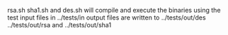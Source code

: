 rsa.sh sha1.sh and des.sh will compile and execute the binaries using the test input files in ../tests/in output files are written to ../tests/out/des ../tests/out/rsa and ../tests/out/sha1
